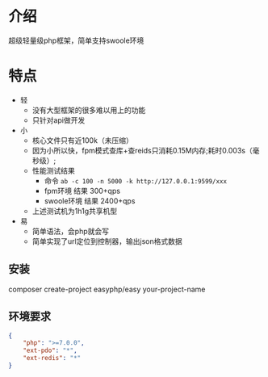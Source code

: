 # 介绍

 超级轻量级php框架，简单支持swoole环境

# 特点

- 轻
  - 没有大型框架的很多难以用上的功能
  - 只针对api做开发
- 小
  - 核心文件只有近100k（未压缩）
  - 因为小所以快，fpm模式查库+查reids只消耗0.15M内存;耗时0.003s（毫秒级）;
  - 性能测试结果
    - 命令 `ab -c 100 -n 5000 -k http://127.0.0.1:9599/xxx`
    - fpm环境 结果 300+qps
    - swoole环境 结果 2400+qps
  - 上述测试机为1h1g共享机型
- 易
  - 简单语法，会php就会写
  - 简单实现了url定位到控制器，输出json格式数据
## 安装
  composer create-project easyphp/easy your-project-name 

## 环境要求

```json
{
    "php": ">=7.0.0",
    "ext-pdo": "*",
    "ext-redis": "*"
}
```